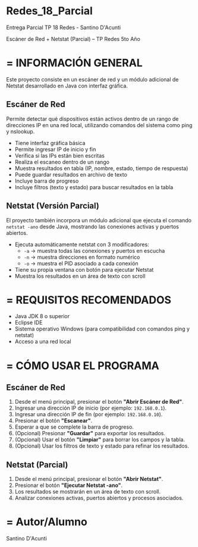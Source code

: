 # Redes_18_Parcial
Entrega Parcial TP 18 Redes - Santino D'Acunti

Escáner de Red + Netstat (Parcial) – TP Redes 5to Año

=
INFORMACIÓN GENERAL
=

Este proyecto consiste en un escáner de red y un módulo adicional de Netstat desarrollado en Java con interfaz gráfica.

Escáner de Red
--------------
Permite detectar qué dispositivos están activos dentro de un rango de direcciones IP en una red local, utilizando comandos del sistema como ping y nslookup.

- Tiene interfaz gráfica básica
- Permite ingresar IP de inicio y fin
- Verifica si las IPs están bien escritas
- Realiza el escaneo dentro de un rango
- Muestra resultados en tabla (IP, nombre, estado, tiempo de respuesta)
- Puede guardar resultados en archivo de texto
- Incluye barra de progreso
- Incluye filtros (texto y estado) para buscar resultados en la tabla

Netstat (Versión Parcial)
-------------------------
El proyecto también incorpora un módulo adicional que ejecuta el comando `netstat -ano` desde Java, mostrando las conexiones activas y puertos abiertos.

- Ejecuta automáticamente netstat con 3 modificadores:
  - `-a` → muestra todas las conexiones y puertos en escucha
  - `-n` → muestra direcciones en formato numérico
  - `-o` → muestra el PID asociado a cada conexión
- Tiene su propia ventana con botón para ejecutar Netstat
- Muestra los resultados en un área de texto con scroll

=
REQUISITOS RECOMENDADOS
=

- Java JDK 8 o superior
- Eclipse IDE
- Sistema operativo Windows (para compatibilidad con comandos ping y netstat)
- Acceso a una red local

=
CÓMO USAR EL PROGRAMA
=

Escáner de Red
--------------
1. Desde el menú principal, presionar el botón **"Abrir Escáner de Red"**.
2. Ingresar una dirección IP de inicio (por ejemplo: `192.168.0.1`).
3. Ingresar una dirección IP de fin (por ejemplo: `192.168.0.10`).
4. Presionar el botón **"Escanear"**.
5. Esperar a que se complete la barra de progreso.
6. (Opcional) Presionar **"Guardar"** para exportar los resultados.
7. (Opcional) Usar el botón **"Limpiar"** para borrar los campos y la tabla.
8. (Opcional) Usar los filtros de texto y estado para refinar los resultados.

Netstat (Parcial)
-----------------
1. Desde el menú principal, presionar el botón **"Abrir Netstat"**.
2. Presionar el botón **"Ejecutar Netstat -ano"**.
3. Los resultados se mostrarán en un área de texto con scroll.
4. Analizar conexiones activas, puertos abiertos y procesos asociados.

=
Autor/Alumno
=

Santino D'Acunti

